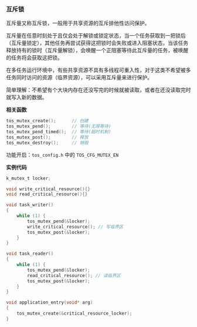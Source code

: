 ### 互斥锁

互斥量又称互斥锁，一般用于共享资源的互斥排他性访问保护。

互斥量在任意时刻处于且仅会处于解锁或锁定状态，当一个任务获取到一把锁后（互斥量锁定），其他任务再尝试获得这把锁时会失败或进入阻塞状态，当该任务释放持有的锁时（互斥量解锁），会唤醒一个正阻塞等待此互斥量的任务，被唤醒的任务将会获取这把锁。

在多任务运行环境中，有些共享资源不具有多线程可重入性，对于这类不希望被多任务同时访问的资源（临界资源），可以采用互斥量来进行保护。

简单理解：不希望有个大块内存在还没写完的时候就被读取，或者在还没读取完时就写入新的数据。

**相关函数**

```c
tos_mutex_create();      // 创建
tos_mutex_pend();        // 等待(无限等待)
tos_mutex_pend_timed();  // 等待(超时机制)
tos_mutex_post();        // 释放
tos_mutex_destroy();     // 销毁
```

功能开启：`tos_config.h` 中的 `TOS_CFG_MUTEX_EN`

**实例代码**

```c
k_mutex_t locker;

void write_critical_resource(){}
void read_critical_resource(){}

void task_writer()
{
    while (1) {
        tos_mutex_pend(&locker);
        write_critical_resource(); // 写临界区
        tos_mutex_post(&locker);
    }
}

void task_reader()
{
    while (1) {
        tos_mutex_pend(&locker);
        read_critical_resource(); // 读临界区
        tos_mutex_post(&locker);
    }
}

void application_entry(void* arg)
{
    tos_mutex_create(&critical_resource_locker); 
}
```